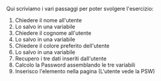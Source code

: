Qui scriviamo i vari passaggi per poter svolgere l'esercizio:

1. Chiedere il nome all'utente 
2. Lo salvo in una variabile
3. Chiedere il cognome all'utente
4. Lo salvo in una variabile
5. Chiedere il colore preferito dell'utente
6. Lo salvo in una variabile
7. Recupero i tre dati inseriti dall'utente
8. Calcolo la Password assemblando le tre variabili
9. Inserisco l'elemento nella pagina (L'utente vede la PSW)

